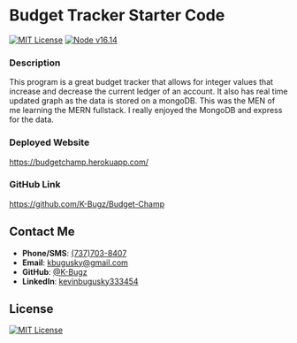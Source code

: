 # Budget Tracker Starter Code
[![MIT License](https://img.shields.io/badge/license-MIT-green?style=plastic "MIT License" )](./LICENSE)
[![Node v16.14 ](https://img.shields.io/badge/Node%20v16.14-339933?labelColor=ffffff&style=plastic&logo=node.js&logoColor=339933 'Node.JS')](https://nodejs.org/)

### Description
This program is a great budget tracker that allows for integer values that increase and decrease the current ledger of an account. It also has real time updated graph as the data is stored on a mongoDB. This was the MEN of me learning the MERN fullstack. I really enjoyed the MongoDB and express for the data. 

### Deployed Website
https://budgetchamp.herokuapp.com/

### GitHub Link
https://github.com/K-Bugz/Budget-Champ

## Contact Me
- **Phone/SMS**: [(737)703-8407](tel:+17377038407/)
- **Email**: [kbugusky@gmail.com](mailto:kbugusky@gmail.com)
- **GitHub**: [@K-Bugz](https://www.github.com/K-Bugz)
- **LinkedIn**: [kevinbugusky333454](www.linkedin.com/in/kevinbugusky333454)
## License

[![MIT License](https://img.shields.io/badge/license-MIT-green?style=plastic)](./LICENSE)
